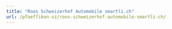 ```yaml
---
title: "Roos Schweizerhof Automobile smartli.ch"
url: /pfaeffikon-sz/roos-schweizerhof-automobile-smartli-ch/
---
```

